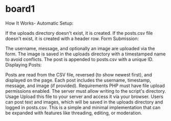 
# board1 

How It Works-
Automatic Setup:

If the uploads directory doesn't exist, it is created.
If the posts.csv file doesn't exist, it is created with a header row.
Form Submission:

The username, message, and optionally an image are uploaded via the form.
The image is saved in the uploads directory with a timestamped name to avoid conflicts.
The post is appended to posts.csv with a unique ID.
Displaying Posts:

Posts are read from the CSV file, reversed (to show newest first), and displayed on the page.
Each post includes the username, timestamp, message, and image (if provided).
Requirements
PHP must have file upload permissions enabled.
The server must allow writing to the script's directory.
Usage
Upload this file to your server and access it via your browser.
Users can post text and images, which will be saved in the uploads directory and logged in posts.csv.
This is a simple and minimal implementation that can be expanded with features like threading, editing, or moderation.
